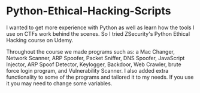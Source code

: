 # Python-Ethical-Hacking-Scripts


I wanted to get more experience with Python as well as learn how the tools I use on CTFs work behind the scenes. So I tried ZSecurity's Python Ethical Hacking course on Udemy.


Throughout the course we made programs such as: a Mac Changer, Network Scanner, ARP Spoofer, Packet Sniffer, DNS Spoofer, JavaScript Injector, ARP Spoof Detector, Keylogger, Backdoor, Web Crawler, brute force login program, and Vulnerability Scanner. I also added extra functionality to some of the programs and tailored it to my needs. If you use it you may need to change some variables.

